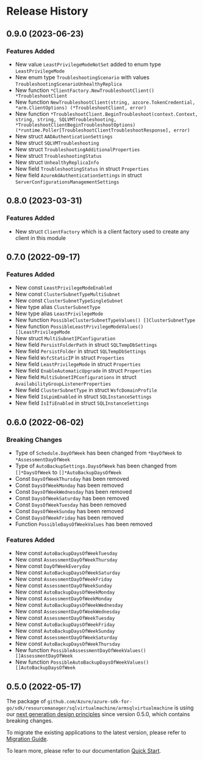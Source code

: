 # Release History

## 0.9.0 (2023-06-23)
### Features Added

- New value `LeastPrivilegeModeNotSet` added to enum type `LeastPrivilegeMode`
- New enum type `TroubleshootingScenario` with values `TroubleshootingScenarioUnhealthyReplica`
- New function `*ClientFactory.NewTroubleshootClient() *TroubleshootClient`
- New function `NewTroubleshootClient(string, azcore.TokenCredential, *arm.ClientOptions) (*TroubleshootClient, error)`
- New function `*TroubleshootClient.BeginTroubleshoot(context.Context, string, string, SQLVMTroubleshooting, *TroubleshootClientBeginTroubleshootOptions) (*runtime.Poller[TroubleshootClientTroubleshootResponse], error)`
- New struct `AADAuthenticationSettings`
- New struct `SQLVMTroubleshooting`
- New struct `TroubleshootingAdditionalProperties`
- New struct `TroubleshootingStatus`
- New struct `UnhealthyReplicaInfo`
- New field `TroubleshootingStatus` in struct `Properties`
- New field `AzureAdAuthenticationSettings` in struct `ServerConfigurationsManagementSettings`


## 0.8.0 (2023-03-31)
### Features Added

- New struct `ClientFactory` which is a client factory used to create any client in this module


## 0.7.0 (2022-09-17)
### Features Added

- New const `LeastPrivilegeModeEnabled`
- New const `ClusterSubnetTypeMultiSubnet`
- New const `ClusterSubnetTypeSingleSubnet`
- New type alias `ClusterSubnetType`
- New type alias `LeastPrivilegeMode`
- New function `PossibleClusterSubnetTypeValues() []ClusterSubnetType`
- New function `PossibleLeastPrivilegeModeValues() []LeastPrivilegeMode`
- New struct `MultiSubnetIPConfiguration`
- New field `PersistFolderPath` in struct `SQLTempDbSettings`
- New field `PersistFolder` in struct `SQLTempDbSettings`
- New field `WsfcStaticIP` in struct `Properties`
- New field `LeastPrivilegeMode` in struct `Properties`
- New field `EnableAutomaticUpgrade` in struct `Properties`
- New field `MultiSubnetIPConfigurations` in struct `AvailabilityGroupListenerProperties`
- New field `ClusterSubnetType` in struct `WsfcDomainProfile`
- New field `IsLpimEnabled` in struct `SQLInstanceSettings`
- New field `IsIfiEnabled` in struct `SQLInstanceSettings`


## 0.6.0 (2022-06-02)
### Breaking Changes

- Type of `Schedule.DayOfWeek` has been changed from `*DayOfWeek` to `*AssessmentDayOfWeek`
- Type of `AutoBackupSettings.DaysOfWeek` has been changed from `[]*DaysOfWeek` to `[]*AutoBackupDaysOfWeek`
- Const `DaysOfWeekThursday` has been removed
- Const `DaysOfWeekMonday` has been removed
- Const `DaysOfWeekWednesday` has been removed
- Const `DaysOfWeekSaturday` has been removed
- Const `DaysOfWeekTuesday` has been removed
- Const `DaysOfWeekSunday` has been removed
- Const `DaysOfWeekFriday` has been removed
- Function `PossibleDaysOfWeekValues` has been removed

### Features Added

- New const `AutoBackupDaysOfWeekTuesday`
- New const `AssessmentDayOfWeekThursday`
- New const `DayOfWeekEveryday`
- New const `AutoBackupDaysOfWeekSaturday`
- New const `AssessmentDayOfWeekFriday`
- New const `AssessmentDayOfWeekSunday`
- New const `AutoBackupDaysOfWeekMonday`
- New const `AssessmentDayOfWeekMonday`
- New const `AutoBackupDaysOfWeekWednesday`
- New const `AssessmentDayOfWeekWednesday`
- New const `AssessmentDayOfWeekTuesday`
- New const `AutoBackupDaysOfWeekFriday`
- New const `AutoBackupDaysOfWeekSunday`
- New const `AssessmentDayOfWeekSaturday`
- New const `AutoBackupDaysOfWeekThursday`
- New function `PossibleAssessmentDayOfWeekValues() []AssessmentDayOfWeek`
- New function `PossibleAutoBackupDaysOfWeekValues() []AutoBackupDaysOfWeek`


## 0.5.0 (2022-05-17)

The package of `github.com/Azure/azure-sdk-for-go/sdk/resourcemanager/sqlvirtualmachine/armsqlvirtualmachine` is using our [next generation design principles](https://azure.github.io/azure-sdk/general_introduction.html) since version 0.5.0, which contains breaking changes.

To migrate the existing applications to the latest version, please refer to [Migration Guide](https://aka.ms/azsdk/go/mgmt/migration).

To learn more, please refer to our documentation [Quick Start](https://aka.ms/azsdk/go/mgmt).